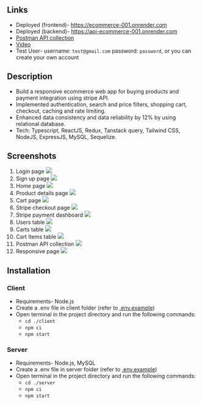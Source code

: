 ## Links

- Deployed (frontend)- https://ecommerce-001.onrender.com
- Deployed (backend)- https://api-ecommerce-001.onrender.com
- [Postman API collection](https://www.postman.com/yashverma03/workspace/shared/collection/21358500-03e60602-9136-4b06-986d-849e0bf40c89)
- [Video](https://drive.google.com/file/d/1hw-Vz2J3cQAxtwn9_OGBVj1lYIFWCEHL/view?usp=drive_link)
- Test User- username: `test@gmail.com` password: `password`, or you can create your own account

## Description

- Build a responsive ecommerce web app for buying products and payment integration using stripe API.
- Implemented authentication, search and price filters, shopping cart, checkout, caching and rate limiting.
- Enhanced data consistency and data reliability by 12% by using relational database.
- Tech: Typescript, ReactJS, Redux, Tanstack query, Tailwind CSS, NodeJS, ExpressJS, MySQL, Sequelize.

## Screenshots

1. Login page
   ![](https://github.com/yashverma03/ecommerce/assets/94443269/74b5573d-4d62-447a-9830-fca5c723f939)
2. Sign up page
   ![](https://github.com/yashverma03/ecommerce/assets/94443269/a2276e2a-aa02-4c76-941a-3775d2f3f3ca)
3. Home page
   ![](https://github.com/yashverma03/ecommerce/assets/94443269/16e470b4-b284-44a5-ae23-91ddb77cf4cb)
4. Product details page
   ![](https://github.com/yashverma03/ecommerce/assets/94443269/2f8dd3b4-3f55-44af-8518-88d81c6cec6e)
5. Cart page
   ![](https://github.com/yashverma03/ecommerce/assets/94443269/1dca6c5e-fb6e-4367-9cd6-bc323f5c2006)
6. Stripe checkout page
   ![](https://github.com/yashverma03/ecommerce/assets/94443269/5f191056-6017-4b21-87e0-2c2d87d8b38c)
7. Stripe payment dashboard
   ![](https://github.com/yashverma03/ecommerce/assets/94443269/6a2bd355-c5d8-44ef-a2ad-c737cc6b9995)
8. Users table
   ![](https://github.com/yashverma03/ecommerce/assets/94443269/5bbab91d-a5db-4e29-8774-51b1ed213ecd)
9. Carts table
   ![](https://github.com/yashverma03/ecommerce/assets/94443269/924e68ef-f26a-4e80-81b3-22a122cea84c)
10. Cart Items table
    ![](https://github.com/yashverma03/ecommerce/assets/94443269/e99db2f8-26f2-4f7d-bb1f-144ea6423098)
11. Postman API collection
    ![](https://github.com/yashverma03/ecommerce/assets/94443269/28c8fbd7-5575-4b78-951d-8145d1420ab3)
12. Responsive page
    ![](https://github.com/yashverma03/ecommerce/assets/94443269/3885019c-2258-4390-a971-c97c6485838b)

## Installation

### Client

- Requirements- Node.js
- Create a .env file in client folder (refer to [.env.example](./client/.env.example))
- Open terminal in the project directory and run the following commands:
  - `cd ./client`
  - `npm ci`
  - `npm start`

### Server

- Requirements- Node.js, MySQL
- Create a .env file in server folder (refer to [.env.example](./server/.env.example))
- Open terminal in the project directory and run the following commands:
  - `cd ./server`
  - `npm ci`
  - `npm start`
